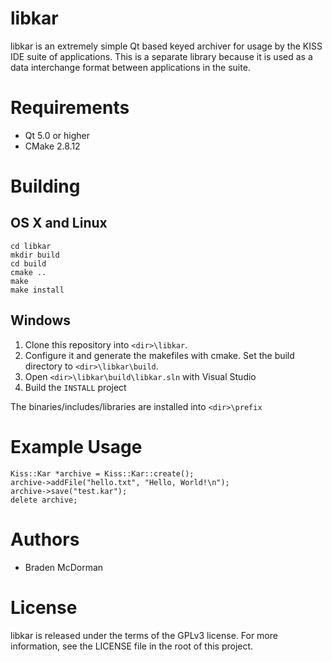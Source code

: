 libkar
======

libkar is an extremely simple Qt based keyed archiver for usage by the KISS IDE suite of applications. This is a separate library because it is used as a data interchange format between applications in the suite.

Requirements
============

* Qt 5.0 or higher
* CMake 2.8.12

Building
========

## OS X and Linux

```shell
cd libkar
mkdir build
cd build
cmake ..
make
make install
```

## Windows
1. Clone this repository into `<dir>\libkar`.
2. Configure it and generate the makefiles with cmake. Set the build directory to `<dir>\libkar\build`.
3. Open `<dir>\libkar\build\libkar.sln` with Visual Studio
4. Build the `INSTALL` project

The binaries/includes/libraries are installed into `<dir>\prefix`

Example Usage
=============

	Kiss::Kar *archive = Kiss::Kar::create();
	archive->addFile("hello.txt", "Hello, World!\n");
	archive->save("test.kar");
	delete archive;
	
Authors
=======

* Braden McDorman

License
=======

libkar is released under the terms of the GPLv3 license. For more information, see the LICENSE file in the root of this project.
